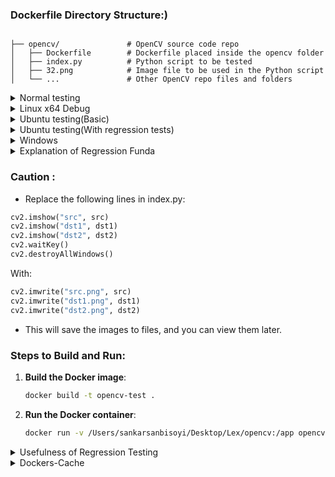 ### Dockerfile Directory Structure:)

```

├── opencv/               # OpenCV source code repo
│   ├── Dockerfile        # Dockerfile placed inside the opencv folder
│   ├── index.py          # Python script to be tested
│   ├── 32.png            # Image file to be used in the Python script
│   └── ...               # Other OpenCV repo files and folders
```
<details>
  <summary>Normal testing</summary>

### Dockerfile:

```Dockerfile
# Use Python 3.10 as a base image
FROM python:3.10-slim

# Install dependencies to build OpenCV
RUN apt-get update && apt-get install -y \
    build-essential \
    cmake \
    git \
    python3-dev \
    libgtk-3-dev \
    pkg-config \
    libavcodec-dev \
    libavformat-dev \
    libswscale-dev \
    libtbbmalloc2 \
    libtbb-dev \
    libjpeg-dev \
    libpng-dev \
    libtiff-dev \
    libv4l-dev \
    libxvidcore-dev \
    libx264-dev \
    libatlas-base-dev \
    gfortran \
    libgl1-mesa-glx \
    libglib2.0-0 \
    && apt-get clean

# Set the working directory in the container
WORKDIR /app

# Copy your OpenCV repo into the Docker container
COPY ./ /app/opencv

# Install NumPy (required by OpenCV and your script)
RUN pip install numpy

# Build OpenCV from your modified source, ensuring Python bindings are built
WORKDIR /app/opencv
RUN mkdir build && cd build \
    && cmake -D CMAKE_BUILD_TYPE=Release \
             -D CMAKE_INSTALL_PREFIX=/usr/local \
             -D BUILD_opencv_python3=ON \
             -D BUILD_opencv_gapi=OFF \
             -D PYTHON_EXECUTABLE=$(which python3) \
    .. \
    && make -j$(nproc) \
    && make install

# Set the working directory to where the Python script is
WORKDIR /app

COPY ./index.py /app/index.py
COPY ./32.png /app/32.png

# Run the Python script
CMD ["python3", "/app/index.py"]

```
</details>

<details>
  <summary>Linux x64 Debug</summary>

  ```
# Use Python 3.10 as a base image for Linux x64 Debug
FROM python:3.10-slim

# Install dependencies to build OpenCV
RUN apt-get update && apt-get install -y \
    build-essential \
    cmake \
    git \
    python3-dev \
    libgtk-3-dev \
    pkg-config \
    libavcodec-dev \
    libavformat-dev \
    libswscale-dev \
    libtbbmalloc2 \
    libtbb-dev \
    libjpeg-dev \
    libpng-dev \
    libtiff-dev \
    libv4l-dev \
    libxvidcore-dev \
    libx264-dev \
    libatlas-base-dev \
    gfortran \
    libgl1-mesa-glx \
    libglib2.0-0 \
    && apt-get clean

WORKDIR /app

# Copy your OpenCV repo into the Docker container
COPY ./ /app/opencv

# Install NumPy and pytest (required by OpenCV and for testing)
RUN pip install numpy pytest

# Build OpenCV in Debug mode
WORKDIR /app/opencv
RUN mkdir build && cd build \
    && cmake -D CMAKE_BUILD_TYPE=Debug \
             -D CMAKE_INSTALL_PREFIX=/usr/local \
             -D BUILD_opencv_python3=ON \
             -D BUILD_opencv_gapi=OFF \
             -D PYTHON_EXECUTABLE=$(which python3) \
    .. \
    && make -j$(nproc) \
    && make install

# Set the working directory to where the Python script is
WORKDIR /app

COPY ./index.py /app/index.py
COPY ./32.png /app/32.png

# Copy regression test script (ensure this file exists in your local OpenCV directory)
COPY ./test_draw_contours.py /app/test_draw_contours.py

# Run the regression tests using pytest
CMD ["pytest", "/app/test_draw_contours.py"]

  
  ```
  
</details>
<details>
<summary>Ubuntu testing(Basic)</summary>
  
```
# Use Ubuntu 22.04 base image
FROM ubuntu:22.04

# Install dependencies for OpenCV
RUN apt-get update && apt-get install -y \
    build-essential \
    cmake \
    git \
    python3 \
    python3-pip \
    libgtk-3-dev \
    pkg-config \
    libavcodec-dev \
    libavformat-dev \
    libswscale-dev \
    libtbbmalloc2 \
    libtbb-dev \
    libjpeg-dev \
    libpng-dev \
    libtiff-dev \
    libv4l-dev \
    libxvidcore-dev \
    libx264-dev \
    libatlas-base-dev \
    gfortran \
    && apt-get clean

# Set working directory
WORKDIR /app

# Copy OpenCV repo
COPY ./ /app/opencv

# Install NumPy
RUN pip install numpy

# Build OpenCV
WORKDIR /app/opencv
RUN mkdir build && cd build \
    && cmake -D CMAKE_BUILD_TYPE=Release \
             -D CMAKE_INSTALL_PREFIX=/usr/local \
             -D WITH_OPENCL=OFF \
             -D BUILD_opencv_python3=ON \
    .. \
    && make -j4 \
    && make install

# Set working directory and run the script
WORKDIR /app
COPY ./index.py /app/index.py
CMD ["python3", "/app/index.py"]
```
</details>

<details>
  <summary>Ubuntu testing(With regression tests)</summary>

```
# Use Python 3.10 as a base image
FROM python:3.10-slim

# Install dependencies to build OpenCV and pytest
RUN apt-get update && apt-get install -y \
    build-essential \
    cmake \
    git \
    python3-dev \
    libgtk-3-dev \
    pkg-config \
    libavcodec-dev \
    libavformat-dev \
    libswscale-dev \
    libtbbmalloc2 \
    libtbb-dev \
    libjpeg-dev \
    libpng-dev \
    libtiff-dev \
    libv4l-dev \
    libxvidcore-dev \
    libx264-dev \
    libatlas-base-dev \
    gfortran \
    libgl1-mesa-glx \
    libglib2.0-0 \
    && apt-get clean

# Set the working directory in the container
WORKDIR /app

# Copy your OpenCV repo into the Docker container
COPY ./ /app/opencv

# Install NumPy and pytest (required by OpenCV and for testing)
RUN pip install numpy pytest

# Build OpenCV from your modified source, ensuring Python bindings are built
WORKDIR /app/opencv
RUN mkdir build && cd build \
    && cmake -D CMAKE_BUILD_TYPE=Release \
             -D CMAKE_INSTALL_PREFIX=/usr/local \
             -D BUILD_opencv_python3=ON \
             -D BUILD_opencv_gapi=OFF \
             -D PYTHON_EXECUTABLE=$(which python3) \
    .. \
    && make -j$(nproc) \
    && make install

# Set the working directory to where the Python script is
WORKDIR /app

COPY ./index.py /app/index.py
COPY ./32.png /app/32.png

# Copy regression test script (ensure this file exists in your local OpenCV directory)
COPY ./test_draw_contours.py /app/test_draw_contours.py

# Run the regression tests using pytest
CMD ["pytest", "/app/test_draw_contours.py"]

```

## Remember

### File Placement
- Create `test_draw_contours.py` : You can create the `test_draw_contours.py` file in your local OpenCV directory.
- This way, when you build the Docker image, it will copy the test file into the container.

### Location: The test file should be in the same directory from which you build the Docker image, or adjust the COPY command in the Dockerfile to point to the correct location.

- Running the Tests
- When you build and run the Docker container, pytest will execute the tests defined in test_draw_contours.py. Make sure your test file is correctly set up to validate the drawContours functionality.

</details>

<details>
<summary>Windows</summary>

### 1. **Create a GitHub Repository**

1. If you haven’t already, go to [GitHub](https://github.com) and create a new repository for your project:
   - Click the "New" button to create a new repository.
   - Give it a name (e.g., `opencv-test-windows`).
   - Set it to "Public" or "Private" as needed.

2. Clone the repository to your local machine:
   ```bash
   git clone https://github.com/<your-username>/opencv-test-windows.git
   ```

### 2. **Add Your Files to the Repository**

Add the necessary files for the OpenCV project:
- The Dockerfile (if using).
- Your Python scripts (`index.py`, `test_draw_contours.py`).
- Any resources like images (e.g., `32.png`).

Example of organizing the files:
```
opencv-test-windows/
├── Dockerfile
├── index.py
├── test_draw_contours.py
├── 32.png
```

Commit these files to your GitHub repository:
```bash
git add .
git commit -m "Initial commit with OpenCV test scripts"
git push origin main
```

### 3. **Set Up GitHub Actions Workflow**

1. In your repository, navigate to the **Actions** tab.
2. You’ll see a suggestion to **set up a workflow**. Click **"Set up a workflow yourself"**.
3. This will open the editor where you can add a workflow YAML file.

Here’s the YAML configuration to test on **Windows**:

```yaml
name: Test on Windows

on:
  push:
    branches:
      - main
  pull_request:
    branches:
      - main

jobs:
  windows_test:
    runs-on: windows-latest

    steps:
    - name: Checkout repository
      uses: actions/checkout@v2
      
    - name: Set up Python
      uses: actions/setup-python@v2
      with:
        python-version: '3.10'

    - name: Install dependencies
      run: |
        pip install numpy pytest

    - name: Run OpenCV Tests
      run: |
        pytest test_draw_contours.py
```

4. Save this as `.github/workflows/windows_test.yml`.

### 4. **Understanding the Workflow File**

- **Trigger Events (`on`)**: This specifies that the workflow will run when code is pushed to the `main` branch or when a pull request is made to `main`.
  
- **Job (`windows_test`)**: The job defines everything needed to set up and run your test on a **Windows environment**.
  
  - `runs-on: windows-latest`: Specifies that the workflow should run on a Windows machine.
  
  - **Checkout repository**: This uses the `actions/checkout@v2` action to check out your repository code into the runner so the tests can be run on the files.
  
  - **Set up Python**: This uses the `actions/setup-python@v2` action to set up Python 3.10 on the Windows runner.
  
  - **Install dependencies**: This installs `numpy` and `pytest`—two required dependencies for your OpenCV testing.

  - **Run OpenCV Tests**: This runs your test file `test_draw_contours.py` using `pytest`.

### 5. **Push the Workflow to GitHub**

Once you’ve created the `windows_test.yml` file and saved it under `.github/workflows/`, push it to your GitHub repository:

```bash
git add .github/workflows/windows_test.yml
git commit -m "Add GitHub Actions workflow for Windows testing"
git push origin main
```

### 6. **Run the Workflow**

After you push the workflow, go back to your repository on GitHub and navigate to the **Actions** tab:
- You should see a new workflow running under the name "Test on Windows."
- Click on the workflow to see the details and logs.

GitHub Actions will:
1. Spin up a Windows runner.
2. Set up Python 3.10.
3. Install `numpy` and `pytest`.
4. Run the test file.

You can view the live logs to see the progress.

### 7. **Check Results**

Once the workflow completes, you’ll see the status of your tests—whether they passed or failed.

- If all tests pass, you’ll see a green checkmark next to the workflow run.
- If there’s a failure, you’ll see a red cross and can click on the failed step to view logs and debug.

### 8. **Update and Rerun**

If there are any issues, you can modify the code or workflow, commit the changes, and push them to GitHub. The workflow will rerun automatically on push.

---

### Summary of Steps:
1. Create a GitHub repository and add your OpenCV-related files.
2. Add the GitHub Actions workflow YAML for Windows testing.
3. Push the workflow to the repository.
4. View the test results in the Actions tab.

  
</details>

<details>
  <summary>Explanation of Regression Funda</summary>

  
### 1. **Set Up the Dockerfile**

The Dockerfile is a script that defines the environment and steps needed to build your application. Here’s a breakdown of the significant sections relevant to running regression tests:

#### a. **Base Image and Dependencies**
```dockerfile
# Use Python 3.10 as a base image
FROM python:3.10-slim
```
- This line specifies that the base image for the Docker container should be Python 3.10 in a slim format, which is lightweight and efficient.

#### b. **Install Required Packages**
```dockerfile
RUN apt-get update && apt-get install -y \
    build-essential \
    cmake \
    git \
    python3-dev \
    libgtk-3-dev \
    pkg-config \
    libavcodec-dev \
    libavformat-dev \
    libswscale-dev \
    libtbbmalloc2 \
    libtbb-dev \
    libjpeg-dev \
    libpng-dev \
    libtiff-dev \
    libv4l-dev \
    libxvidcore-dev \
    libx264-dev \
    libatlas-base-dev \
    gfortran \
    libgl1-mesa-glx \
    libglib2.0-0 \
    && apt-get clean
```
- This section updates the package list and installs essential libraries and tools required to build OpenCV and run your tests. 

#### c. **Set Working Directory**
```dockerfile
WORKDIR /app
```
- Sets the working directory in the container to `/app`. All subsequent commands will be executed in this directory.

#### d. **Copy the OpenCV Code**
```dockerfile
COPY ./ /app/opencv
```
- This command copies the contents of your local OpenCV codebase into the Docker container.

#### e. **Install Python Packages**
```dockerfile
RUN pip install numpy pytest
```
- Installs Python packages `numpy` (needed by OpenCV) and `pytest` (used for running the regression tests).

#### f. **Build OpenCV**
```dockerfile
WORKDIR /app/opencv
RUN mkdir build && cd build \
    && cmake -D CMAKE_BUILD_TYPE=Release \
             -D CMAKE_INSTALL_PREFIX=/usr/local \
             -D BUILD_opencv_python3=ON \
             -D BUILD_opencv_gapi=OFF \
             -D PYTHON_EXECUTABLE=$(which python3) \
    .. \
    && make -j$(nproc) \
    && make install
```
- This section builds the OpenCV library from source, ensuring that Python bindings are included.

#### g. **Copy Test Script**
```dockerfile
COPY ./test_draw_contours.py /app/test_draw_contours.py
```
- Copies the regression test script `test_draw_contours.py` from your local filesystem to the Docker container.

#### h. **Run Tests Using CMD**
```dockerfile
CMD ["pytest", "/app/test_draw_contours.py"]
```
- Sets the default command to run when the container starts, which is to execute `pytest` on the test script.

### 2. **Create the Regression Test Script**

You need to create the `test_draw_contours.py` file, which contains the actual test cases to validate the functionality of the `drawContours` method:

```python
import cv2
import numpy as np

def test_draw_contours():
    # Create a blank image
    image = np.zeros((500, 500, 3), dtype=np.uint8)

    # Create a simple contour
    contour = np.array([[100, 100], [200, 100], [200, 200], [100, 200]], dtype=np.int32)
    contours = [contour]

    # Create a hierarchy (no child contours)
    hierarchy = np.array([[-1, -1, -1, -1]], dtype=np.int32)

    # Draw contours
    cv2.drawContours(image, contours, 0, (255, 0, 0), thickness=2, lineType=cv2.LINE_AA, hierarchy=hierarchy)

    # Check if the contour is drawn correctly
    assert np.any(image[150, 150] == [255, 0, 0])  # Check that a pixel in the contour is red
    assert np.all(image[50:250, 50:250] == [0, 0, 0])  # Ensure outside of the contour is black

if __name__ == "__main__":
    test_draw_contours()
```
- This script creates a blank image, defines a simple contour, and uses `cv2.drawContours` to draw it. Assertions check that the contour is drawn correctly.

### 3. **Build the Docker Image**
To create the Docker image from the Dockerfile, run:
```bash
docker build -t my_opencv_image .
```
- This command builds the image with the tag `my_opencv_image`. The `.` indicates that the Dockerfile is in the current directory.

### 4. **Run the Docker Container**
To run the regression tests, you can use:
```bash
docker run --rm my_opencv_image
```
- This command starts a new container from the `my_opencv_image`, and the tests will run automatically due to the `CMD` specified in the Dockerfile.

### 5. **Optional: Run Tests Manually**
If you want to interactively run the tests:
```bash
docker run -it --rm my_opencv_image /bin/bash
```
- Once inside the container, you can manually run:
```bash
pytest /app/test_draw_contours.py
```

### Summary of Steps
1. **Dockerfile Setup**: Create a Dockerfile to define the environment, install dependencies, copy files, and set commands.
2. **Test Script Creation**: Write a Python test script that validates the functionality of `drawContours`.
3. **Build the Docker Image**: Use `docker build` to create the image.
4. **Run the Tests**: Use `docker run` to execute the tests automatically or interactively.

This entire process ensures that your changes to the OpenCV codebase are validated by running automated tests in a consistent environment, making it easier to catch regressions or bugs early in the development process.
</details>

### Caution :

- Replace the following lines in index.py:

```python
cv2.imshow("src", src)
cv2.imshow("dst1", dst1)
cv2.imshow("dst2", dst2)
cv2.waitKey()
cv2.destroyAllWindows()
```

With:

```python
cv2.imwrite("src.png", src)
cv2.imwrite("dst1.png", dst1)
cv2.imwrite("dst2.png", dst2)
```
- This will save the images to files, and you can view them later.

### Steps to Build and Run:

1. **Build the Docker image**:
   ```bash
   docker build -t opencv-test .
   ```

2. **Run the Docker container**:
   ```bash
   docker run -v /Users/sankarsanbisoyi/Desktop/Lex/opencv:/app opencv-test

   ```
<details>
   <summary>Usefulness of Regression Testing</summary>


### What is Regression Testing?

**Regression Testing** is a type of software testing that ensures that recent changes (such as enhancements, bug fixes, or new features) haven't adversely affected the existing functionality of the software. The primary goal is to catch any unintended side effects introduced by changes, ensuring that previously working features continue to function as expected.

### Key Objectives of Regression Testing:
1. **Verify Functionality**: Ensure that previously developed and tested features still perform correctly after changes.
2. **Detect Bugs**: Identify bugs introduced inadvertently due to recent changes or new code.
3. **Increase Confidence**: Provide assurance that the new code does not disrupt the stability and reliability of the software.

### How Regression Testing is Used in Your Docker Setup

In the context of your OpenCV project, regression testing is implemented as follows:

1. **Identifying the Area of Change**:
   - In your case, you modified the `drawContours` function to improve its ability to draw child contours. This change could potentially affect how contours are rendered throughout the OpenCV library.

2. **Creating a Test Case**:
   - You wrote a regression test script (`test_draw_contours.py`) that specifically tests the functionality of the `drawContours` method. This script includes assertions to verify:
     - That a contour is drawn correctly on a blank image.
     - That the area outside the contour remains unaffected (i.e., still black).
   - Here’s a snippet of the test:
     ```python
     assert np.any(image[150, 150] == [255, 0, 0])  # Check that a pixel in the contour is red
     assert np.all(image[50:250, 50:250] == [0, 0, 0])  # Ensure outside of the contour is black
     ```

3. **Integrating Testing into the Build Process**:
   - The regression test script is included in the Docker container alongside your OpenCV code. This integration allows you to run the tests automatically as part of the build process or when the container is executed.

4. **Running Tests in a Consistent Environment**:
   - By using Docker, you ensure that the tests run in a consistent environment, eliminating issues that might arise due to differences in local setups. This consistency is critical for reliable regression testing.

5. **Continuous Validation**:
   - Whenever you rebuild the Docker image and run the container, the regression tests execute automatically. If any of the assertions in your test fail, it indicates that the recent changes to `drawContours` have introduced a bug or caused existing functionality to fail, thus requiring investigation and potential fixes.

### Benefits of Regression Testing in Your Case
- **Immediate Feedback**: You get immediate feedback on whether your changes are valid and do not break existing functionality.
- **Confidence in Code Quality**: It provides confidence in the stability of the OpenCV library after changes, making it easier to merge contributions and perform updates.
- **Easier Debugging**: If a test fails, it helps narrow down the potential area of concern to the changes you made, simplifying the debugging process.

### Summary
Regression testing is a vital practice in software development that helps maintain software quality and stability after changes. In your OpenCV project, it's implemented through a dedicated test script that verifies the correct functionality of the `drawContours` method after modifications, ensuring that new changes do not disrupt existing capabilities. This approach leads to more reliable software and a smoother development process.

</details>

<details>
<summary>Dockers-Cache</summary>

  
# Clearing Docker Cache

Clearing Docker cache can be necessary to free up disk space or resolve issues caused by stale images, containers, or other cached data. Here are some steps you can follow to clear different types of Docker cache:

## 1. Remove Unused Containers, Networks, Images, and Build Cache

Docker provides a prune command to remove unused data:

```bash
docker system prune -a
```

- **-a**: Remove all unused images, not just dangling ones.
- **--volumes**: Remove all unused volumes (add this option if you want to remove unused volumes as well).

## 2. Remove Specific Docker Objects

### Remove Unused Containers

List all containers (including stopped ones):
```bash
docker ps -a
```
Remove all stopped containers:
```bash
docker container prune
```
Remove a specific container:
```bash
docker rm <container_id>
```

### Remove Unused Images

List all images:
```bash
docker images -a
```
Remove all unused images:
```bash
docker image prune -a
```
Remove a specific image:
```bash
docker rmi <image_id>
```

### Remove Unused Networks

List all networks:
```bash
docker network ls
```
Remove all unused networks:
```bash
docker network prune
```
Remove a specific network:
```bash
docker network rm <network_id>
```

### Remove Unused Volumes

List all volumes:
```bash
docker volume ls
```
Remove all unused volumes:
```bash
docker volume prune
```
Remove a specific volume:
```bash
docker volume rm <volume_name>
```

## 3. Remove Docker Build Cache

Remove the build cache:
```bash
docker builder prune
```
To remove all build cache:
```bash
docker builder prune --all
```

## 4. Remove Everything (Use with Caution)

If you want to remove all Docker data, you can use the following command. This will remove all images, containers, volumes, and networks:
```bash
docker system prune -a --volumes
```

## Summary of Commands

1. **Prune unused data**:
```bash
docker system prune -a --volumes
```

2. **Remove specific containers, images, networks, or volumes**:
```bash
docker rm <container_id>
docker rmi <image_id>
docker network rm <network_id>
docker volume rm <volume_name>
```

3. **Prune specific types of unused data**:
```bash
docker container prune
docker image prune -a
docker network prune
docker volume prune
docker builder prune
```

By using these commands, you can manage and clear your Docker cache effectively.


</details>

